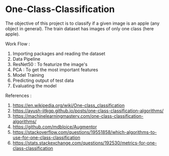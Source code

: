 # One-Class-Classification

The objective of this project is to classify if a given image is an apple (any object in general).
The train dataset has images of only one class (here apple). 

Work Flow  :
1. Importing packages and reading the dataset
2. Data Pipeline
3. ResNet50 : To featurize the image's
4. PCA : To get the most important features
5. Model Training
6. Predicting output of test data
7. Evaluating the model

References : 
1. https://en.wikipedia.org/wiki/One-class_classification
2. https://ayush-iitkgp.github.io/posts/one-class-classification-algorithms/
3. https://machinelearningmastery.com/one-class-classification-algorithms/
4. https://github.com/mdbloice/Augmentor
5. https://stackoverflow.com/questions/19551858/which-algorithms-to-use-for-one-class-classification
6. https://stats.stackexchange.com/questions/192530/metrics-for-one-class-classification
